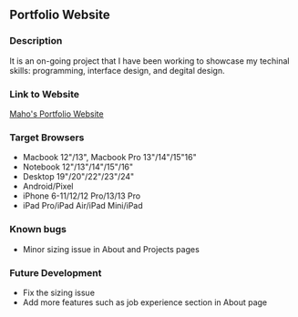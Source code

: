 ## Portfolio Website
### Description
It is an on-going project that I have been working to showcase my techinal skills: programming, interface design, and degital design. 

### Link to Website
[Maho's Portfolio Website](https://ymd99mh.github.io/portfolio/public/portfolio/index.html)

### Target Browsers
* Macbook 12"/13", Macbook Pro 13"/14"/15"16"
* Notebook 12"/13"/14"/15"/16"
* Desktop 19"/20"/22"/23"/24"
* Android/Pixel
* iPhone 6-11/12/12 Pro/13/13 Pro
* iPad Pro/iPad Air/iPad Mini/iPad

### Known bugs
* Minor sizing issue in About and Projects pages

### Future Development
* Fix the sizing issue
* Add more features such as job experience section in About page

